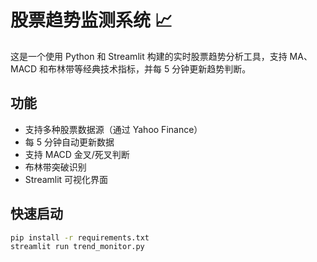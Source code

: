 # 股票趋势监测系统 📈

这是一个使用 Python 和 Streamlit 构建的实时股票趋势分析工具，支持 MA、MACD 和布林带等经典技术指标，并每 5 分钟更新趋势判断。

## 功能
- 支持多种股票数据源（通过 Yahoo Finance）
- 每 5 分钟自动更新数据
- 支持 MACD 金叉/死叉判断
- 布林带突破识别
- Streamlit 可视化界面

## 快速启动
```bash
pip install -r requirements.txt
streamlit run trend_monitor.py
